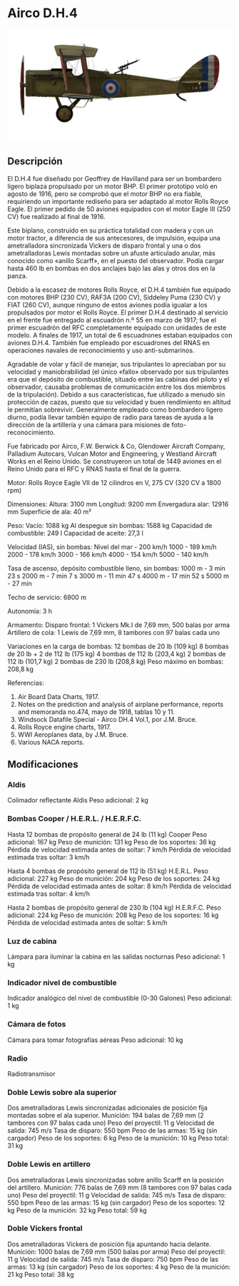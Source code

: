 # Airco D.H.4

![aircodh4](../images/aircodh4.png)

## Descripción

El D.H.4 fue diseñado por Geoffrey de Havilland para ser un bombardero ligero biplaza propulsado por un motor BHP. El primer prototipo voló en agosto de 1916, pero se comprobó que el motor BHP no era fiable,  requiriendo un importante rediseño para ser adaptado al motor Rolls Royce Eagle. El primer pedido de 50 aviones equipados con el motor Eagle III (250 CV) fue realizado al final de 1916.

Este biplano, construido en su práctica totalidad con madera y con un motor tractor, a diferencia de sus antecesores, de impulsión, equipa una ametralladora sincronizada Vickers de disparo frontal y una o dos ametralladoras Lewis montadas sobre un afuste articulado anular, más conocido como «anillo Scarff», en el puesto del observador. Podía cargar hasta 460 lb en bombas en dos anclajes bajo las alas y otros dos en la panza.

Debido a la escasez de motores Rolls Royce, el D.H.4 también fue equipado con motores BHP (230 CV), RAF3A (200 CV), Siddeley Puma (230 CV) y FIAT (260 CV), aunque ninguno de estos aviones podía igualar a los propulsados por motor el Rolls Royce. El primer D.H.4 destinado al servicio en el frente fue entregado al escuadrón n.º 55 en marzo de 1917; fue el primer escuadrón del RFC completamente equipado con unidades de este modelo. A finales de 1917, un total de 6 escuadrones estaban equipados con aviones D.H.4. También fue empleado por escuadrones del RNAS en operaciones navales de reconocimiento y uso anti-submarinos.

Agradable de volar y fácil de manejar, sus tripulantes lo apreciaban por su velocidad y maniobrabilidad (el único «fallo» observado por sus tripulantes era que el depósito de combustible, situado entre las cabinas del piloto y el observador, causaba problemas de comunicación entre los dos miembros de la tripulación). Debido a sus características, fue utilizado a menudo sin protección de cazas, puesto que su velocidad y buen rendimiento en altitud le permitían sobrevivir. Generalmente empleado como bombardero ligero diurno, podía llevar también equipo de radio para tareas de ayuda a la dirección de la artillería y una cámara para misiones de foto-reconocimiento.

Fue fabricado por Airco, F.W. Berwick & Co, Glendower Aircraft Company, Palladium Autocars, Vulcan Motor and Engineering, y Westland Aircraft Works en el Reino Unido. Se construyeron un total de 1449 aviones en el Reino Unido para el RFC y RNAS hasta el final de la guerra.


Motor:
Rolls Royce Eagle VII de 12 cilindros en V, 275 CV (320 CV a 1800 rpm)

Dimensiones:
Altura: 3100 mm
Longitud: 9200 mm
Envergadura alar: 12916 mm
Superficie de ala: 40 m²

Peso:
Vacío: 1088 kg
Al despegue sin bombas: 1588 kg
Capacidad de combustible: 249 l
Capacidad de aceite: 27,3 l

Velocidad (IAS), sin bombas:
Nivel del mar - 200 km/h
1000 - 189 km/h
2000 - 178 km/h
3000 - 166 km/h
4000 - 154 km/h
5000 - 140 km/h

Tasa de ascenso, depósito combustible lleno, sin bombas:
1000 m -  3 min 23 s
2000 m -  7 min 7 s
3000 m - 11 min 47 s
4000 m - 17 min 52 s
5000 m - 27 min

Techo de servicio: 6800 m

Autonomía: 3 h

Armamento:
Disparo frontal: 1 Vickers Mk.I de 7,69 mm, 500 balas por arma
Artillero de cola: 1 Lewis de 7,69 mm, 8 tambores con 97 balas cada uno

Variaciones en la carga de bombas:
12 bombas de 20 lb (109 kg)
8 bombas de 20 lb + 2 de 112 lb (175 kg)
4 bombas de 112 lb (203,4 kg)
2 bombas de 112 lb (101,7 kg)
2 bombas de 230 lb (208,8 kg)
Peso máximo en bombas: 208,8 kg

Referencias:
1) Air Board Data Charts, 1917.
2) Notes on the prediction and analysis of airplane performance, reports and memoranda no.474, mayo de 1918, tablas 10 y 11.
3) Windsock Datafile Special - Airco DH.4 Vol.1, por J.M. Bruce.
4) Rolls Royce engine charts, 1917.
5) WWI Aeroplanes data, by J.M. Bruce.
6) Various NACA reports.

## Modificaciones


### Aldis

Colimador reflectante Aldis
Peso adicional: 2 kg


### Bombas Cooper / H.E.R.L. / H.E.R.F.C.

Hasta 12 bombas de propósito general de 24 lb (11 kg) Cooper
Peso adicional: 167 kg
Peso de munición: 131 kg
Peso de los soportes: 36 kg
Pérdida de velocidad estimada antes de soltar: 7 km/h
Pérdida de velocidad estimada tras soltar: 3 km/h

Hasta 4 bombas de propósito general de 112 lb (51 kg) H.E.R.L.
Peso adicional: 227 kg
Peso de munición: 204 kg
Peso de los soportes: 24 kg
Pérdida de velocidad estimada antes de soltar: 8 km/h
Pérdida de velocidad estimada tras soltar: 4 km/h

Hasta 2 bombas de propósito general de 230 lb (104 kg) H.E.R.F.C.
Peso adicional: 224 kg
Peso de munición: 208 kg
Peso de los soportes: 16 kg
Pérdida de velocidad estimada antes de soltar: 5 km/h


### Luz de cabina

Lámpara para iluminar la cabina en las salidas nocturnas
Peso adicional: 1 kg


### Indicador nivel de combustible

Indicador analógico del nivel de combustible (0-30 Galones)
Peso adicional: 1 kg


### Cámara de fotos

Cámara para tomar fotografías aéreas
Peso adicional: 10 kg


### Radio

Radiotransmisor


### Doble Lewis sobre ala superior

Dos ametralladoras Lewis sincronizadas adicionales de posición fija montadas sobre el ala superior.
Munición: 194 balas de 7,69 mm (2 tambores con 97 balas cada uno)
Peso del proyectil: 11 g
Velocidad de salida: 745 m/s
Tasa de disparo: 550 bpm
Peso de las armas: 15 kg (sin cargador)
Peso de los soportes: 6 kg
Peso de la munición: 10 kg
Peso total: 31 kg


### Doble Lewis en artillero

Dos ametralladoras Lewis sincronizadas sobre anillo Scarff en la posición del artillero.
Munición: 776 balas de 7,69 mm (8 tambores con 97 balas cada uno)
Peso del proyectil: 11 g
Velocidad de salida: 745 m/s
Tasa de disparo: 550 bpm
Peso de las armas: 15 kg (sin cargador)
Peso de los soportes: 12 kg
Peso de la munición: 32 kg
Peso total: 59 kg


### Doble Vickers frontal

Dos ametralladoras Vickers de posición fija apuntando hacia delante.
Munición: 1000 balas de 7,69 mm (500 balas por arma)
Peso del proyectil: 11 g
Velocidad de salida: 745 m/s
Tasa de disparo: 750 bpm
Peso de las armas: 13 kg (sin cargador)
Peso de los soportes: 4 kg
Peso de la munición: 21 kg
Peso total: 38 kg